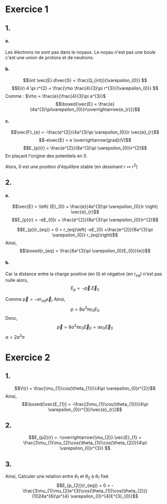 # Exercice 1
## 1.
#### a.
Les électrons ne sont pas dans le noyaux. 
Le noyau n'est pas une boule c'est une union de protons et de neutrons.

#### b.
$$\int \vec{E}.d\vec{S} = \frac{Q_{int}}{\varepsilon_{0}} $$
$$E(r) 4 \pi r^{2} = \frac{\rho  \frac{4}{3}\pi r^{3}}{\varepsilon_{0}} $$
Comme : $\rho = \frac{e}{\frac{4}{3}\pi a^{3}}$
$$\boxed{\vec{E} = \frac{e}{4a^{3}\pi\varepsilon_{0}}r\overrightarrow{e_{r}}}$$

#### c.
$$\vec{F}_{e} = -\frac{e^{2}}{4a^{3}\pi \varepsilon_{0}}r \vec{e}_{r}$$
$$-e\vec{E} = e \overrightarrow{grad}(V)$$
$$E_{p}(r) = \frac{e^{2}}{8a^{3}\pi \varepsilon_{0}}r^{2}$$
En plaçant l'origine des potentiels en $0$.

Alors, $0$ est une position d'équilibre stable (en dessinant $r \mapsto r^{2}$)

## 2.
#### a.
$$\vec{E} = \left( {E}_{0} + \frac{e}{4a^{3}\pi \varepsilon_{0}}r \right) \vec{e}_{r}$$
$$E_{p}(r) = -eE_{0}r + \frac{e^{2}}{8a^{3}\pi \varepsilon_{0}}r^{2}$$

$$E_{p}(r_{eq}) = 0 = r_{eq}\left( -eE_{0} +\frac{e^{2}}{8a^{3}\pi \varepsilon_{0}} r_{eq}\right)$$
Ainsi, 
$$\boxed{r_{eq} = \frac{8a^{3}\pi \varepsilon_{0}E_{0}}{e}}$$

#### b.
Car la distance entre la charge positive (en 0) et négative (en $r_{eq}$) n'est pas nulle alors, 
$$E_{p} = -\vec{p}.\vec{E}_{0}$$

Comme $\vec{p} = -er_{eq}\vec{e}_{r}$
Ainsi, 
$$p = 8a^{3}\pi \varepsilon_{0}E_{0}$$
Donc, 
$$\vec{p} = 8a^{3}\pi \varepsilon_{0}\vec{E}_{0} = \alpha \varepsilon_{0} \vec{E}_{0}$$
$\alpha = 2a^{3}\pi$

# Exercice 2
## 1.
$$V(r) = \frac{\mu_{1}\cos(\theta_{1})}{4\pi \varepsilon_{0}r^{2}}$$
Ainsi, 
$$\boxed{\vec{E_{1}} = -\frac{3\mu_{1}\cos(\theta_{1})}{4\pi \varepsilon_{0}r^{3}}\vec{e}_{r}}$$

## 2.
$$E_{p2}(r) = -\overrightarrow{\mu_{2}}.\vec{E}_{1} = \frac{3\mu_{1}\mu_{2}\cos(\theta_{1})\cos(\theta_{2})}{4\pi \varepsilon_{0}r^{3}} $$

## 3.
Ainsi, 
Calculer une relation entre $\theta_{1}$ et $\theta_{2}$ à $\theta_{1}$ fixé
$$E_{p_{2}}(r_{eq}) = 0 = -\frac{3\mu_{1}\mu_{2}e^{3}\cos(\theta_{1})\cos(\theta_{2})}{1024a^{6}\pi^{4} \varepsilon_{0}^{4}E^{3}_{0}}$$
